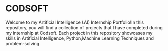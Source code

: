 # CODSOFT
Welcome to my Artificial Intelligence (AI) Internship Portfolio!In this repository, you will find a collection of projects that I have completed during my internship at Codsoft. Each project in this repository showcases my skills in Artificial Intelligence, Python,Machine Learning Techniques and problem-solving.
